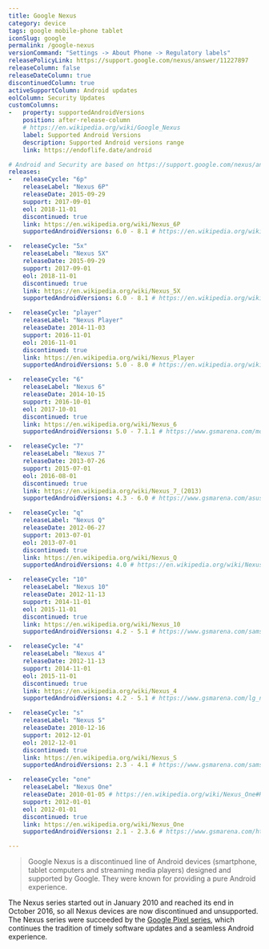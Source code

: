 ```yaml
---
title: Google Nexus
category: device
tags: google mobile-phone tablet
iconSlug: google
permalink: /google-nexus
versionCommand: "Settings -> About Phone -> Regulatory labels"
releasePolicyLink: https://support.google.com/nexus/answer/11227897
releaseColumn: false
releaseDateColumn: true
discontinuedColumn: true
activeSupportColumn: Android updates
eolColumn: Security Updates
customColumns:
-   property: supportedAndroidVersions
    position: after-release-column
    # https://en.wikipedia.org/wiki/Google_Nexus
    label: Supported Android Versions
    description: Supported Android versions range
    link: https://endoflife.date/android

# Android and Security are based on https://support.google.com/nexus/answer/11227897.
releases:
-   releaseCycle: "6p"
    releaseLabel: "Nexus 6P"
    releaseDate: 2015-09-29
    support: 2017-09-01
    eol: 2018-11-01
    discontinued: true
    link: https://en.wikipedia.org/wiki/Nexus_6P
    supportedAndroidVersions: 6.0 - 8.1 # https://en.wikipedia.org/wiki/Nexus_6P

-   releaseCycle: "5x"
    releaseLabel: "Nexus 5X"
    releaseDate: 2015-09-29
    support: 2017-09-01
    eol: 2018-11-01
    discontinued: true
    link: https://en.wikipedia.org/wiki/Nexus_5X
    supportedAndroidVersions: 6.0 - 8.1 # https://en.wikipedia.org/wiki/Nexus_5X

-   releaseCycle: "player"
    releaseLabel: "Nexus Player"
    releaseDate: 2014-11-03
    support: 2016-11-01
    eol: 2016-11-01
    discontinued: true
    link: https://en.wikipedia.org/wiki/Nexus_Player
    supportedAndroidVersions: 5.0 - 8.0 # https://en.wikipedia.org/wiki/Nexus_Player#

-   releaseCycle: "6"
    releaseLabel: "Nexus 6"
    releaseDate: 2014-10-15
    support: 2016-10-01
    eol: 2017-10-01
    discontinued: true
    link: https://en.wikipedia.org/wiki/Nexus_6
    supportedAndroidVersions: 5.0 - 7.1.1 # https://www.gsmarena.com/motorola_nexus_6-6604.php

-   releaseCycle: "7"
    releaseLabel: "Nexus 7"
    releaseDate: 2013-07-26
    support: 2015-07-01
    eol: 2016-08-01
    discontinued: true
    link: https://en.wikipedia.org/wiki/Nexus_7_(2013)
    supportedAndroidVersions: 4.3 - 6.0 # https://www.gsmarena.com/asus_google_nexus_7_(2013)-5600.php

-   releaseCycle: "q"
    releaseLabel: "Nexus Q"
    releaseDate: 2012-06-27
    support: 2013-07-01
    eol: 2013-07-01
    discontinued: true
    link: https://en.wikipedia.org/wiki/Nexus_Q
    supportedAndroidVersions: 4.0 # https://en.wikipedia.org/wiki/Nexus_Q#Hardware_and_software

-   releaseCycle: "10"
    releaseLabel: "Nexus 10"
    releaseDate: 2012-11-13
    support: 2014-11-01
    eol: 2015-11-01
    discontinued: true
    link: https://en.wikipedia.org/wiki/Nexus_10
    supportedAndroidVersions: 4.2 - 5.1 # https://www.gsmarena.com/samsung_google_nexus_10_p8110-5084.php

-   releaseCycle: "4"
    releaseLabel: "Nexus 4"
    releaseDate: 2012-11-13
    support: 2014-11-01
    eol: 2015-11-01
    discontinued: true
    link: https://en.wikipedia.org/wiki/Nexus_4
    supportedAndroidVersions: 4.2 - 5.1 # https://www.gsmarena.com/lg_nexus_4_e960-5048.php

-   releaseCycle: "s"
    releaseLabel: "Nexus S"
    releaseDate: 2010-12-16
    support: 2012-12-01
    eol: 2012-12-01
    discontinued: true
    link: https://en.wikipedia.org/wiki/Nexus_S
    supportedAndroidVersions: 2.3 - 4.1 # https://www.gsmarena.com/samsung_google_nexus_s-3620.php

-   releaseCycle: "one"
    releaseLabel: "Nexus One"
    releaseDate: 2010-01-05 # https://en.wikipedia.org/wiki/Nexus_One#History
    support: 2012-01-01
    eol: 2012-01-01
    discontinued: true
    link: https://en.wikipedia.org/wiki/Nexus_One
    supportedAndroidVersions: 2.1 - 2.3.6 # https://www.gsmarena.com/htc_google_nexus_one-3067.php

---
```


> Google Nexus is a discontinued line of Android devices (smartphone, tablet computers and streaming media players) designed and supported by Google. They were known for providing a pure Android experience.

The Nexus series started out in January 2010 and reached its end in October 2016, so all Nexus devices are now discontinued and unsupported. The Nexus series were succeeded by the [Google Pixel series](/pixel), which continues the tradition of timely software updates and a seamless Android experience.
